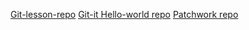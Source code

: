 [Git-lesson-repo](https://github.com/zoldzebra/git-lesson-repository)
[Git-it Hello-world repo](https://github.com/zoldzebra/hello-world)
[Patchwork repo](https://github.com/zoldzebra/patchwork)
